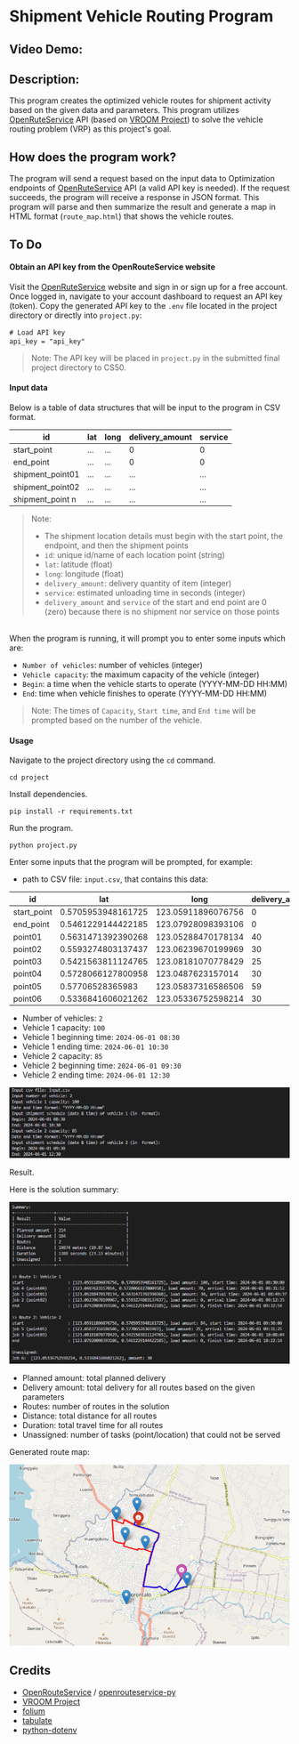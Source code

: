 # Shipment Vehicle Routing Program
## Video Demo:
## Description:
This program creates the optimized vehicle routes for shipment activity based on the given data and parameters. This program utilizes [OpenRuteService](https://openrouteservice.org/) API (based on [VROOM Project](https://github.com/VROOM-Project/vroom)) to solve the vehicle routing problem (VRP) as this project's goal.

## How does the program work?
The program will send a request based on the input data to Optimization endpoints of [OpenRuteService](https://openrouteservice.org/) API (a valid API key is needed). If the request succeeds, the program will receive a response in JSON format. This program will parse and then summarize the result and generate a map in HTML format (`route_map.html`) that shows the vehicle routes.

## To Do
#### Obtain an API key from the OpenRouteService website
Visit the [OpenRuteService](https://openrouteservice.org/) website and sign in or sign up for a free account. Once logged in, navigate to your account dashboard to request an API key (token). Copy the generated API key to the `.env` file located in the project directory or directly into `project.py`:
```commandline
# Load API key
api_key = "api_key"
```
> Note: The API key will be placed in `project.py`  in the submitted final project directory to CS50.


#### Input data
Below is a table of data structures that will be input to the program in CSV format.

| id               | lat                | long               | delivery_amount | service |
| ---------------- | ------------------ | ------------------ | --------------- | ------- |
| start_point      | ... | ... | 0               | 0       |
| end_point        | ... | ... | 0               | 0       |
| shipment_point01 | ... | ... | ...             | ...    |
| shipment_point02 | ... | ... | ...             | ...     |
| shipment_point n  | ...                | ...                | ...             | ...     |

> Note:
> * The shipment location details must begin with the start point, the endpoint, and then the shipment points
> * `id`: unique id/name of each location point (string)
> * `lat`: latitude (float)
> * `long`: longitude (float)
> * `delivery_amount`: delivery quantity of item (integer)
> * `service`: estimated unloading time in seconds (integer)
> * `delivery_amount` and `service` of the start and end point are 0 (zero) because there is no shipment nor service on those points

<br>
When the program is running, it will prompt you to enter some inputs which are:

* `Number of vehicles`: number of vehicles (integer)
* `Vehicle capacity`: the maximum capacity of the vehicle (integer)
* `Begin`: a time when the vehicle starts to operate (YYYY-MM-DD HH:MM)
* `End`: time when vehicle finishes to operate (YYYY-MM-DD HH:MM)
> Note: The times of `Capacity`, `Start time`, and `End time` will be prompted based on the number of the vehicle. 

#### Usage
Navigate to the project directory using the `cd` command.
```
cd project
```
Install dependencies.
```commandline
pip install -r requirements.txt
```
Run the program.
```
python project.py
```
Enter some inputs that the program will be prompted, for example:
* path to CSV file: `input.csv`, that contains this data:

| id          | lat                | long               | delivery_amount | service |
| ----------- | ------------------ | ------------------ | --------------- | ------- |
| start_point | 0.5705953948161725 | 123.05911896076756 | 0               | 0       |
| end_point   | 0.5461229144422185 | 123.07928098393106 | 0               | 0       |
| point01     | 0.5631471392390268 | 123.05288470178134 | 40              | 1200    |
| point02     | 0.5593274803137437 | 123.06239670199969 | 30              | 900     |
| point03     | 0.5421563811124765 | 123.08181070778429 | 25              | 750     |
| point04     | 0.5728066127800958 | 123.0487623157014  | 30              | 900     |
| point05     | 0.57706528365983   | 123.05837316586506 | 59              | 1770    |
| point06     | 0.5336841606021262 | 123.05336752598214 | 30              | 900     |


* Number of vehicles: `2`
* Vehicle 1 capacity: `100`
* Vehicle 1 beginning time: `2024-06-01 08:30`
* Vehicle 1 ending time: `2024-06-01 10:30`
* Vehicle 2 capacity: `85`
* Vehicle 2 beginning time: `2024-06-01 09:30`
* Vehicle 2 ending time: `2024-06-01 12:30`

![alt text](img/img001-input.png)

Result.

Here is the solution summary:

![alt text](img/img002-result.png)

* Planned amount: total planned delivery
* Delivery amount: total delivery for all routes based on the given parameters
* Routes: number of routes in the solution
* Distance: total distance for all routes
* Duration: total travel time for all routes
* Unassigned: number of tasks (point/location) that could not be served

Generated route map:

![alt text](img/img003-route_map.png)


## Credits
* [OpenRouteService](https://openrouteservice.org/) / [openrouteservice-py](https://openrouteservice-py.readthedocs.io/en/latest/)
* [VROOM Project](https://github.com/VROOM-Project/vroom)
* [folium](https://python-visualization.github.io/folium/latest/)
* [tabulate](https://pypi.org/project/tabulate/)
* [python-dotenv](https://pypi.org/project/python-dotenv/)
